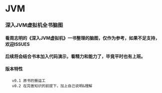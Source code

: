 #   JVM

### 深入JVM虚拟机全书脑图

####    看周志明的《深入JVM虚拟机》一书整理的脑图，仅作为参考，如果不足支持，欢迎ISSUES

####    后续将会结合书本加入代码演示，看精力和能力了，毕竟平时也有上班。


####    版本特性

       v0.1 原书的搬运工
       v0.2 在完善知识的前提下，加上自己说明&理解
